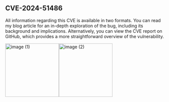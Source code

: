 ## CVE-2024-51486

All information regarding this CVE is available in two formats. You can read my blog article for an in-depth exploration of the bug, including its background and implications. Alternatively, you can view the CVE report on GitHub, which provides a more straightforward overview of the vulnerability.

<a href="https://github.com/ampache/ampache/security/advisories/GHSA-4xw5-f7xm-vpw5"><img src="https://github.com/user-attachments/assets/8bce2676-9678-4a99-ba31-6578d7b6b2a6" alt="image (1)" width="170"/></a><a href="https://medium.com/p/2143a04bc121"><img src="https://github.com/user-attachments/assets/1d4bd5c0-8419-4b7c-aa7c-560b8ec2004b" alt="image (2)" width="170"/></a>
